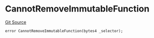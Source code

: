 # CannotRemoveImmutableFunction
[Git Source](https://github.com/thrackle-io/tron/blob/d5d71b820b889f2fefe2639a8f5979e5f09110ed/src/client/token/handler/diamond/HandlerDiamondLib.sol)


```solidity
error CannotRemoveImmutableFunction(bytes4 _selector);
```

